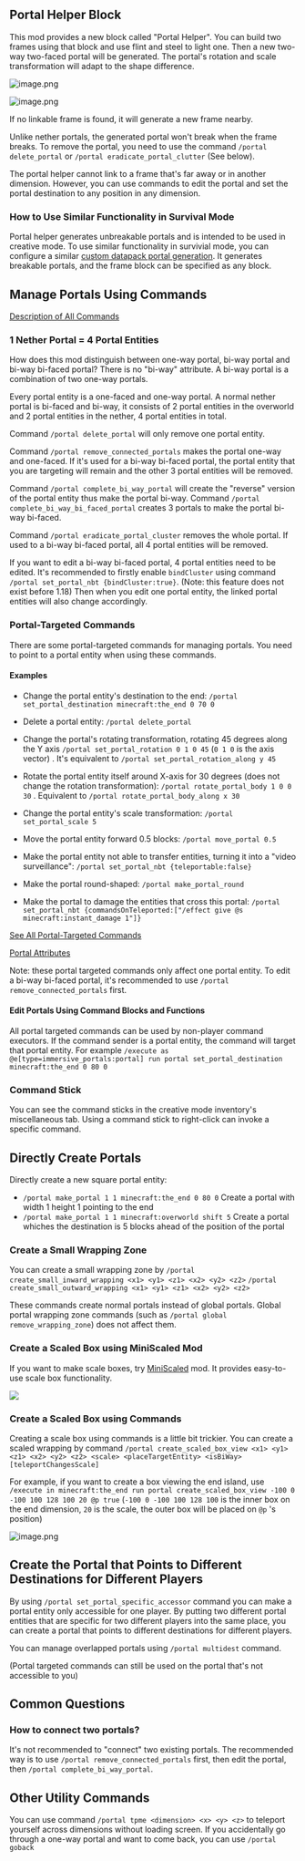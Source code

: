 


## Portal Helper Block

This mod provides a new block called "Portal Helper".
You can build two frames using that block and use flint and steel to light one. Then a new two-way two-faced portal will be generated. The portal's rotation and scale transformation will adapt to the shape difference.

![image.png](https://i.loli.net/2021/11/20/r3kjeCpyuFEbIBX.png)

![image.png](https://i.loli.net/2021/11/20/SGnbtJe35TPo1rC.png)

If no linkable frame is found, it will generate a new frame nearby.

Unlike nether portals, the generated portal won't break when the frame breaks. To remove the portal, you need to use the command `/portal delete_portal` or `/portal eradicate_portal_clutter` (See below).

The portal helper cannot link to a frame that's far away or in another dimension. However, you can use commands to edit the portal and set the portal destination to any position in any dimension.

### How to Use Similar Functionality in Survival Mode

Portal helper generates unbreakable portals and is intended to be used in creative mode. To use similar functionality in survivial mode, you can configure a similar [custom datapack portal generation](https://github.com/qouteall/ImmersivePortalsMod/wiki/Datapack-Based-Custom-Portal-Generation#portal_helper_likejson-a-diamond-portal-that-links-to-the-nearby-same-shaped-portal-in-the-same-dimension-similar-to-portal-helper-but-breakable). It generates breakable portals, and the frame block can be specified as any block.

## Manage Portals Using Commands

[Description of All Commands](https://github.com/qouteall/ImmersivePortalsMod/wiki/Commands-Reference)

### 1 Nether Portal = 4 Portal Entities

How does this mod distinguish between one-way portal, bi-way portal and bi-way bi-faced portal? There is no "bi-way" attribute. A bi-way portal is a combination of two one-way portals.

Every portal entity is a one-faced and one-way portal. A normal nether portal is bi-faced and bi-way, it consists of 2 portal entities in the overworld and 2 portal entities in the nether, 4 portal entities in total.

Command `/portal delete_portal` will only remove one portal entity.

Command `/portal remove_connected_portals` makes the portal one-way and one-faced.
If it's used for a bi-way bi-faced portal, the portal entity that you are targeting will remain and the other 3 portal entities will be removed.

Command `/portal complete_bi_way_portal` will create the "reverse" version of the portal entity thus make the portal bi-way. Command `/portal complete_bi_way_bi_faced_portal` creates 3 portals to make the portal bi-way bi-faced.

Command `/portal eradicate_portal_cluster` removes the whole portal. If used to a bi-way bi-faced portal, all 4 portal entities will be removed.

If you want to edit a bi-way bi-faced portal, 4 portal entities need to be edited. It's recommended to firstly enable `bindCluster` using command `/portal set_portal_nbt {bindCluster:true}`. (Note: this feature does not exist before 1.18) Then when you edit one portal entity, the linked portal entities will also change accordingly.

### Portal-Targeted Commands

There are some portal-targeted commands for managing portals. You need to point to a portal entity when using these commands.

#### Examples

- Change the portal entity's destination to the end: `/portal set_portal_destination minecraft:the_end 0 70 0`

- Delete a portal entity: `/portal delete_portal`

- Change the portal's rotating transformation, rotating 45 degrees along the Y axis `/portal set_portal_rotation 0 1 0 45` (`0 1 0` is the axis vector) . It's equivalent to `/portal set_portal_rotation_along y 45`

- Rotate the portal entity itself around X-axis for 30 degrees (does not change the rotation transformation): `/portal rotate_portal_body 1 0 0 30` . Equivalent to `/portal rotate_portal_body_along x 30`

- Change the portal entity's scale transformation: `/portal set_portal_scale 5`

- Move the portal entity forward 0.5 blocks: `/portal move_portal 0.5`

- Make the portal entity not able to transfer entities, turning it into a "video surveillance": `/portal set_portal_nbt {teleportable:false}`

- Make the portal round-shaped: `/portal make_portal_round`

- Make the portal to damage the entities that cross this portal: `/portal set_portal_nbt {commandsOnTeleported:["/effect give @s minecraft:instant_damage 1"]}`

[See All Portal-Targeted Commands](https://github.com/qouteall/ImmersivePortalsMod/wiki/Commands-Reference#portal-targeted-commands)

[Portal Attributes](https://github.com/qouteall/ImmersivePortalsMod/wiki/Portal-Attributes)

Note: these portal targeted commands only affect one portal entity. To edit a bi-way bi-faced portal, it's recommended to use `/portal remove_connected_portals` first.

#### Edit Portals Using Command Blocks and Functions
All portal targeted commands can be used by non-player command executors. If the command sender is a portal entity, the command will target that portal entity. For example `/execute as @e[type=immersive_portals:portal] run portal set_portal_destination minecraft:the_end 0 80 0`

### Command Stick
You can see the command sticks in the creative mode inventory's miscellaneous tab. Using a command stick to right-click can invoke a specific command.

## Directly Create Portals

Directly create a new square portal entity: 
- `/portal make_portal 1 1 minecraft:the_end 0 80 0` Create a portal with width 1 height 1 pointing to the end
- `/portal make_portal 1 1 minecraft:overworld shift 5` Create a portal whiches the destination is 5 blocks ahead of the position of the portal

### Create a Small Wrapping Zone
You can create a small wrapping zone by `/portal create_small_inward_wrapping <x1> <y1> <z1> <x2> <y2> <z2>` `/portal create_small_outward_wrapping <x1> <y1> <z1> <x2> <y2> <z2>`

These commands create normal portals instead of global portals. Global portal wrapping zone commands (such as `/portal global remove_wrapping_zone`) does not affect them.

### Create a Scaled Box using MiniScaled Mod

If you want to make scale boxes, try [MiniScaled](https://www.curseforge.com/minecraft/mc-mods/miniscaled) mod. It provides easy-to-use scale box functionality.

![](https://i.loli.net/2021/09/30/J9bBF82tRu5yIkW.png)

### Create a Scaled Box using Commands

Creating a scale box using commands is a little bit trickier. You can create a scaled wrapping by command `/portal create_scaled_box_view <x1> <y1> <z1> <x2> <y2> <z2> <scale> <placeTargetEntity> <isBiWay> [teleportChangesScale]`

For example, if you want to create a box viewing the end island, use `/execute in minecraft:the_end run portal create_scaled_box_view -100 0 -100 100 128 100 20 @p true`
(`-100 0 -100 100 128 100` is the inner box on the end dimension, `20` is the scale, the outer box will be placed on `@p` 's position)

![image.png](https://i.loli.net/2021/11/20/n3zO8CYdRoMc2bl.png)

## Create the Portal that Points to Different Destinations for Different Players
By using `/portal set_portal_specific_accessor` command you can make a portal entity only accessible for one player. By putting two different portal entities that are specific for two different players into the same place, you can create a portal that points to different destinations for different players.

You can manage overlapped portals using `/portal multidest` command.

(Portal targeted commands can still be used on the portal that's not accessible to you)

## Common Questions

### How to connect two portals?
It's not recommended to "connect" two existing portals. The recommended way is to use `/portal remove_connected_portals` first, then edit the portal, then `/portal complete_bi_way_portal`.

## Other Utility Commands

You can use command `/portal tpme <dimension> <x> <y> <z>` to teleport yourself across dimensions without loading screen. If you accidentally go through a one-way portal and want to come back, you can use `/portal goback`